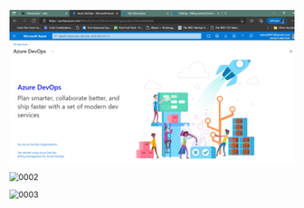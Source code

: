 ![0001](Evidencia-az400\az400lab00\imagesEvidencia0\0001.PNG)

![0002](\Evidencia-az400\imagesEvidencia0\0002.PNG)

![0003](\imagesEvidencia0\0003.PNG)
